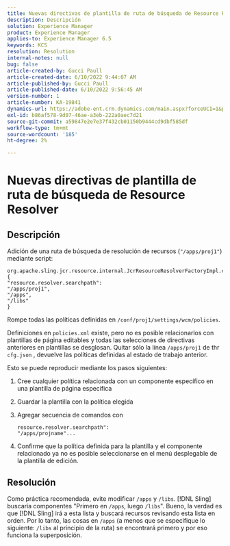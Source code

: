 ```yaml
---
title: Nuevas directivas de plantilla de ruta de búsqueda de Resource Resolver
description: Descripción
solution: Experience Manager
product: Experience Manager
applies-to: Experience Manager 6.5
keywords: KCS
resolution: Resolution
internal-notes: null
bug: false
article-created-by: Gucci Paull
article-created-date: 6/10/2022 9:44:07 AM
article-published-by: Gucci Paull
article-published-date: 6/10/2022 9:56:45 AM
version-number: 1
article-number: KA-19841
dynamics-url: https://adobe-ent.crm.dynamics.com/main.aspx?forceUCI=1&pagetype=entityrecord&etn=knowledgearticle&id=a075dddc-a1e8-ec11-bb3c-000d3a3bd262
exl-id: b86af578-9d07-46ae-a3eb-222a0aec7d21
source-git-commit: a59847e2e7e37f432cb01150b9444cd9dbf585df
workflow-type: tm+mt
source-wordcount: '185'
ht-degree: 2%

---
```


# Nuevas directivas de plantilla de ruta de búsqueda de Resource Resolver

## Descripción

Adición de una ruta de búsqueda de resolución de recursos (`"/apps/proj1"`) mediante script:

```
org.apache.sling.jcr.resource.internal.JcrResourceResolverFactoryImpl.cfg.json
{
"resource.resolver.searchpath": 
"/apps/proj1",
"/apps",
"/libs"
}
```

Rompe todas las políticas definidas en `/conf/proj1/settings/wcm/policies`.

Definiciones en `policies.xml` existe, pero no es posible relacionarlos con plantillas de página editables y todas las selecciones de directivas anteriores en plantillas se desglosan. Quitar sólo la línea `/apps/proj1` de thr `cfg.json` , devuelve las políticas definidas al estado de trabajo anterior.

Esto se puede reproducir mediante los pasos siguientes:

1. Cree cualquier política relacionada con un componente específico en una plantilla de página específica
1. Guardar la plantilla con la política elegida
1. Agregar secuencia de comandos con

   ```
   resource.resolver.searchpath": 
   "/apps/projname"...
   ```

1. Confirme que la política definida para la plantilla y el componente relacionado ya no es posible seleccionarse en el menú desplegable de la plantilla de edición.

## Resolución

Como práctica recomendada, evite modificar `/apps` y `/libs`. [!DNL Sling] buscaría componentes &quot;Primero en `/apps`, luego `/libs`&quot;. Bueno, la verdad es que [!DNL Sling] irá a esta lista y buscará recursos revisando esta lista en orden. Por lo tanto, las cosas en `/apps` (a menos que se especifique lo siguiente: `/libs` al principio de la ruta) se encontrará primero y por eso funciona la superposición.
